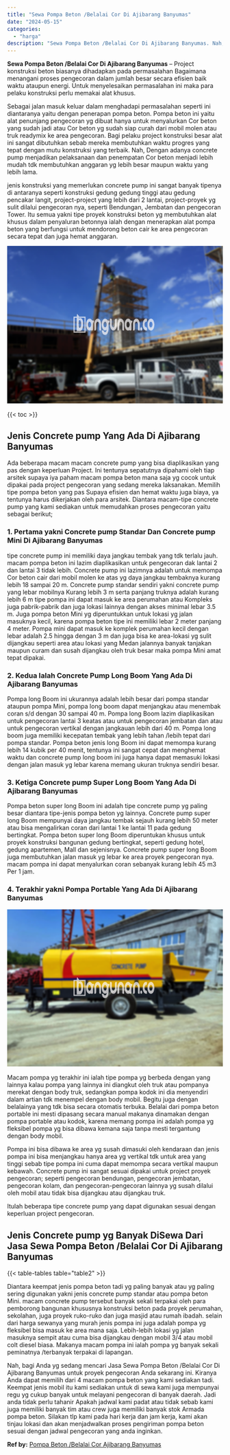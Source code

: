 ```yaml
---
title: "Sewa Pompa Beton /Belalai Cor Di Ajibarang Banyumas"
date: "2024-05-15"
categories: 
  - "harga"
description: "Sewa Pompa Beton /Belalai Cor Di Ajibarang Banyumas. Nah, bagi Anda yg sedang mencari Jasa Sewa Pompa Beton /Belalai Cor Di Ajibarang Banyumas untuk proyek p..."
---
```


**Sewa Pompa Beton /Belalai Cor Di Ajibarang Banyumas** – Project konstruksi beton biasanya dihadapkan pada permasalahan Bagaimana menangani proses pengecoran dalam jumlah besar secara efisien baik waktu ataupun energi. Untuk menyelesaikan permasalahan ini maka para pelaku konstruksi perlu memakai alat khusus.

Sebagai jalan masuk keluar dalam menghadapi permasalahan seperti ini diantaranya yaitu dengan penerapan pompa beton. Pompa beton ini yaitu alat penunjang pengecoran yg dibuat hanya untuk menyalurkan Cor beton yang sudah jadi atau Cor beton yg sudah siap curah dari mobil molen atau truk readymix ke area pengecoran. Bagi pelaku project konstruksi besar alat ini sangat dibutuhkan sebab mereka membutuhkan waktu progres yang tepat dengan mutu konstruksi yang terbaik. Nah, Dengan adanya concrete pump menjadikan pelaksanaan dan penempatan Cor beton menjadi lebih mudah tdk membutuhkan anggaran yg lebih besar maupun waktu yang lebih lama.

jenis konstruksi yang memerlukan concrete pump ini sangat banyak tipenya di antaranya seperti konstruksi gedung gedung tinggi atau gedung pencakar langit, project-project yang lebih dari 2 lantai, project-proyek yg sulit dilalui pengecoran nya, seperti Bendungan, Jembatan dan pengecoran Tower. Itu semua yakni tipe proyek konstruksi beton yg membutuhkan alat khusus dalam penyaluran betonnya ialah dengan menerapkan alat pompa beton yang berfungsi untuk mendorong beton cair ke area pengecoran secara tepat dan juga hemat anggaran.

![Sewa Pompa Beton /Belalai Cor Di Ajibarang Banyumas](/images/sewa-concrete-pump-15.png)

{{< toc >}}

## Jenis Concrete pump Yang Ada Di Ajibarang Banyumas

Ada beberapa macam macam concrete pump yang bisa diaplikasikan yang pas dengan keperluan Project. Ini tentunya sepatutnya dipahami oleh tiap arsitek supaya iya paham macam pompa beton mana saja yg cocok untuk dipakai pada project pengecoran yang sedang mereka laksanakan. Memilih tipe pompa beton yang pas Supaya efisien dan hemat waktu juga biaya, ya tentunya harus dikerjakan oleh para arsitek. Diantara macam-tipe concrete pump yang kami sediakan untuk memudahkan proses pengecoran yaitu sebagai berikut;

### 1\. Pertama yakni Concrete pump Standar Dan Concrete pump Mini Di Ajibarang Banyumas

tipe concrete pump ini memiliki daya jangkau tembak yang tdk terlalu jauh. macam pompa beton ini lazim diaplikasikan untuk pengecoran dak lantai 2 dan lantai 3 tidak lebih. Concrete pump ini lazimnya adalah untuk memompa Cor beton cair dari mobil molen ke atas yg daya jangkau tembaknya kurang lebih 18 sampai 20 m. Concrete pump standar sendiri yakni concrete pump yang lebar mobilnya Kurang lebih 3 m serta panjang truknya adalah kurang lebih 6 m tipe pompa ini dapat masuk ke area perumahan atau Kompleks juga pabrik-pabrik dan juga lokasi lainnya dengan akses minimal lebar 3.5 m. Juga pompa beton Mini yg diperuntukkan untuk lokasi yg jalan masuknya kecil, karena pompa beton tipe ini memiliki lebar 2 meter panjang 4 meter. Pompa mini dapat masuk ke komplek perumahan kecil dengan lebar adalah 2.5 hingga dengan 3 m dan juga bisa ke area-lokasi yg sulit dijangkau seperti area atau lokasi yang Medan jalannya banyak tanjakan maupun curam dan susah dijangkau oleh truk besar maka pompa Mini amat tepat dipakai.

### 2\. Kedua Ialah Concrete Pump Long Boom Yang Ada Di Ajibarang Banyumas

Pompa long Boom ini ukurannya adalah lebih besar dari pompa standar ataupun pompa Mini, pompa long boom dapat menjangkau atau menembak coran s/d dengan 30 sampai 40 m. Pompa long Boom lazim diaplikasikan untuk pengecoran lantai 3 keatas atau untuk pengecoran jembatan dan atau untuk pengecoran vertikal dengan jangkauan lebih dari 40 m. Pompa long boom juga memiliki kecepatan tembak yang lebih tahan /lebih tepat dari pompa standar. Pompa beton jenis long Boom ini dapat memompa kurang lebih 14 kubik per 40 menit, tentunya ini sangat cepat dan menghemat waktu dan concrete pump long boom ini juga hanya dapat memasuki lokasi dengan jalan masuk yg lebar karena memang ukuran truknya sendiri besar.

### 3\. Ketiga Concrete pump Super Long Boom Yang Ada Di Ajibarang Banyumas

Pompa beton super long Boom ini adalah tipe concrete pump yg paling besar diantara tipe-jenis pompa beton yg lainnya. Concrete pump super long Boom mempunyai daya jangkau tembak sejauh kurang lebih 50 meter atau bisa mengalirkan coran dari lantai 1 ke lantai 11 pada gedung bertingkat. Pompa beton super long Boom diperuntukan khusus untuk proyek konstruksi bangunan gedung bertingkat, seperti gedung hotel, gedung apartemen, Mall dan sejenisnya. Concrete pump super long Boom juga membutuhkan jalan masuk yg lebar ke area proyek pengecoran nya. macam pompa ini dapat menyalurkan coran sebanyak kurang lebih 45 m3 Per 1 jam.

### 4\. Terakhir yakni Pompa Portable Yang Ada Di Ajibarang Banyumas

![Sewa Pompa Beton /Belalai Cor Di Ajibarang Banyumas](/images/sewa-concrete-pump-09.png)

Macam pompa yg terakhir ini ialah tipe pompa yg berbeda dengan yang lainnya kalau pompa yang lainnya ini diangkut oleh truk atau pompanya merekat dengan body truk, sedangkan pompa kodok ini dia menyendiri dalam artian tdk menempel dengan body mobil. Begitu juga dengan belalainya yang tdk bisa secara otomatis terbuka. Belalai dari pompa beton portable ini mesti dipasang secara manual makanya dinamakan dengan pompa portable atau kodok, karena memang pompa ini adalah pompa yg fleksibel pompa yg bisa dibawa kemana saja tanpa mesti tergantung dengan body mobil.

Pompa ini bisa dibawa ke area yg susah dimasuki oleh kendaraan dan jenis pompa ini bisa menjangkau hanya area yg vertikal tdk untuk area yang tinggi sebab tipe pompa ini cuma dapat memompa secara vertikal maupun kebawah. Concrete pump ini sangat sesuai dipakai untuk project proyek pengecoran; seperti pengecoran bendungan, pengecoran jembatan, pengecoran kolam, dan pengecoran-pengecoran lainnya yg susah dilalui oleh mobil atau tidak bisa dijangkau atau dijangkau truk.

Itulah beberapa tipe concrete pump yang dapat digunakan sesuai dengan keperluan project pengecoran.

## Jenis Concrete pump yg Banyak DiSewa Dari Jasa Sewa Pompa Beton /Belalai Cor Di Ajibarang Banyumas

{{< table-tables table="table2" >}}

Diantara keempat jenis pompa beton tadi yg paling banyak atau yg paling sering digunakan yakni jenis concrete pump standar atau pompa beton Mini. macam concrete pump tersebut banyak sekali terpakai oleh para pemborong bangunan khususnya konstruksi beton pada proyek perumahan, sekolahan, juga proyek ruko-ruko dan juga masjid atau rumah ibadah. selain dari harga sewanya yang murah jenis pompa ini juga adalah pompa yg fleksibel bisa masuk ke area mana saja. Lebih-lebih lokasi yg jalan masuknya sempit atau cuma bisa dijangkau dengan mobil 3/4 atau mobil colt diesel biasa. Makanya macam pompa ini ialah pompa yg banyak sekali peminatnya /terbanyak terpakai di lapangan.

Nah, bagi Anda yg sedang mencari Jasa Sewa Pompa Beton /Belalai Cor Di Ajibarang Banyumas untuk proyek pengecoran Anda sekarang ini. Kiranya Anda dapat memilih dari 4 macam pompa beton yang kami sediakan tadi. Keempat jenis mobil itu kami sediakan untuk di sewa kami juga mempunyai regu yg cukup banyak untuk melayani pengecoran di banyak daerah. Jadi anda tidak perlu tahanir Apakah jadwal kami padat atau tidak sebab kami juga memiliki banyak tim atau crew juga memiliki banyak stok Armada pompa beton. Silakan tlp kami pada hari kerja dan jam kerja, kami akan tinjau lokasi dan akan menjadwalkan proses pengiriman pompa beton sesuai dengan jadwal pengecoran yang anda inginkan.

**Ref by:** [Pompa Beton /Belalai Cor Ajibarang Banyumas](https://id.wikipedia.org/wiki/Pompa)
